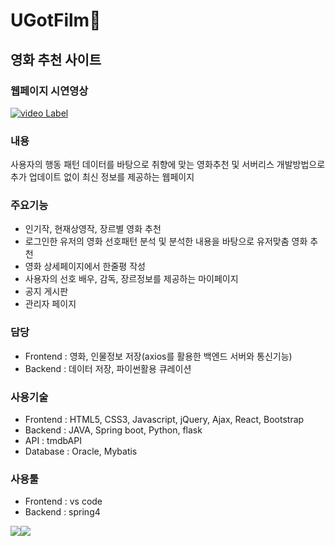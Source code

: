 # UGotFilm🎥
## 영화 추천 사이트

### 웹페이지 시연영상
[![video Label](http://img.youtube.com/vi/1J-S5kbfgYo/0.jpg)](https://youtu.be/1J-S5kbfgYo)

### 내용
사용자의 행동 패턴 데이터를 바탕으로 취향에 맞는 영화추천 및 서버리스 개발방법으로 추가 업데이트 없이 최신 정보를 제공하는 웹페이지

### 주요기능
- 인기작, 현재상영작, 장르별 영화 추천
- 로그인한 유저의 영화 선호패턴 분석 및 분석한 내용을 바탕으로 유저맞춤 영화 추천
- 영화 상세페이지에서 한줄평 작성
- 사용자의 선호 배우, 감독, 장르정보를 제공하는 마이페이지
- 공지 게시판
- 관리자 페이지

### 담당
- Frontend : 영화, 인물정보 저장(axios를 활용한 백엔드 서버와 통신기능)
- Backend : 데이터 저장, 파이썬활용 큐레이션

### 사용기술
- Frontend : HTML5, CSS3, Javascript, jQuery, Ajax, React, Bootstrap
- Backend : JAVA, Spring boot, Python, flask
- API : tmdbAPI
- Database : Oracle, Mybatis

### 사용툴
- Frontend : vs code
- Backend : spring4

<img src="https://img.shields.io/badge/아이콘내용-바탕색?style=flat&logo=Eclipse IDE&logoColor=#2C2255"/><img src="https://img.shields.io/badge/아이콘내용-바탕색?style=flat&logo=Visual Studio Code&logoColor=#007ACC"/>
